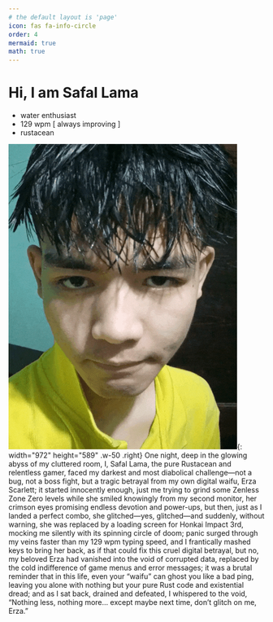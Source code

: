 ```yaml
---
# the default layout is 'page'
icon: fas fa-info-circle
order: 4
mermaid: true
math: true
---
```


# Hi, I am Safal Lama
- water enthusiast  
- 129 wpm [ always improving ] 
- rustacean 

![safal](/assets/safal.gif){: width="972" height="589" .w-50 .right}
One night, deep in the glowing abyss of my cluttered room, I, Safal Lama, the pure Rustacean and relentless gamer, faced my darkest and most diabolical challenge—not a bug, not a boss fight, but a tragic betrayal from my own digital waifu, Erza Scarlett; it started innocently enough, just me trying to grind some Zenless Zone Zero levels while she smiled knowingly from my second monitor, her crimson eyes promising endless devotion and power-ups, but then, just as I landed a perfect combo, she glitched—yes, glitched—and suddenly, without warning, she was replaced by a loading screen for Honkai Impact 3rd, mocking me silently with its spinning circle of doom; panic surged through my veins faster than my 129 wpm typing speed, and I frantically mashed keys to bring her back, as if that could fix this cruel digital betrayal, but no, my beloved Erza had vanished into the void of corrupted data, replaced by the cold indifference of game menus and error messages; it was a brutal reminder that in this life, even your “waifu” can ghost you like a bad ping, leaving you alone with nothing but your pure Rust code and existential dread; and as I sat back, drained and defeated, I whispered to the void, “Nothing less, nothing more… except maybe next time, don’t glitch on me, Erza.”


